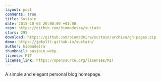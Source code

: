 ```yaml
---
layout: post
comments: true
title: Sustain
date: 2015-10-03 20:00:00 +01:00
repo: https://github.com/biomadeira/sustain
stars: 295
download: https://github.com/biomadeira/sustain/archive/gh-pages.zip
demo: https://jekyllt.github.io/sustain/
author: biomadeira
thumbnail: sustain.webp
license: MIT
license_link: https://opensource.org/licenses/MIT
---
```


A simple and elegant personal blog homepage.

